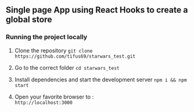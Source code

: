 ## Single page App using React Hooks to create a global store

### Running the project locally

1. Clone the repository
   `git clone https://github.com/tifus69/starwars_test.git`

2. Go to the correct folder
   `cd starwars_test`

3. Install dependencies and start the development server
   `npm i && npm start`

4. Open your favorite browser to :  
   `http://localhost:3000`
